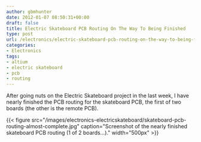 ```yaml
---
author: gbmhunter
date: 2012-01-07 08:50:31+00:00
draft: false
title: Electric Skateboard PCB Routing On The Way To Being Finished
type: post
url: /electronics/electric-skateboard-pcb-routing-on-the-way-to-being-finished
categories:
- Electronics
tags:
- altium
- electric skateboard
- pcb
- routing
---
```


After going nuts on the Electric Skateboard project in the last week, I have nearly finished the PCB routing for the skateboard PCB, the first of two boards (the other is the remote PCB).

{{< figure src="/images/electronics-electricskateboard/skateboard-pcb-routing-almost-complete.jpg" caption="Screenshot of the nearly finished skateboard PCB routing (1 of 2 boards...)."  width="500px" >}}
